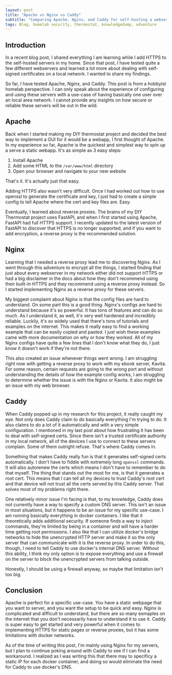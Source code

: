 ```yaml
---
layout: post
title: "Apache vs Nginx vs Caddy"
subtitle: "Comparing Apache, Nginx, and Caddy for self-hosting a webserver over a local network"
tags: Blog, homelab security, thermostat, knowledgedump, adventure
---
```


## Introduction

In a recent blog post, I shared everything I am learning while I add HTTPS to the self-hosted servers in my home. Since that post, I have tested quite a few different webservers and learned a lot more about dealing with self-signed certificates on a local network. I wanted to share my findings.

So far, I have tested Apache, Nginx, and Caddy. This post is from a hobbyist homelab perspective. I can only speak about the experience of configuring and using these servers with a use-case of having basically one user over an local area network. I cannot provide any insights on how secure or reliable these servers will be out in the wild.

## Apache

Back when I started making my DIY thermostat project and decided the best way to implement a GUI for it would be a webapp, I first thought of Apache. In my experience so far, Apache is the quickest and simplest way to spin up a serve a static webapp. It's as simple as 3 easy steps:
1. Install Apache
2. Add some HTML to the `/var/www/html` directory
3. Open your browser and navigate to your new website

That's it. It's actually just that easy.

Adding HTTPS also wasn't very difficult. Once I had worked out how to use openssl to generate the certificate and key, I just had to create a simple config to tell Apache where the cert and key files are. Easy.

Eventually, I learned about reverse proxies. The brains of my DIY Thermostat project uses FastAPI, and when I first started using Apache, FastAPI had full HTTPS support. I recently updated to the latest version of FastAPI to discover that HTTPS is no longer supported, and if you want to add encryption, a reverse proxy is the recommended solution.

## Nginx

Learning that I needed a reverse proxy lead me to discovering Nginx. As I went through this adventure to encrypt all the things, I started finding that just about every webserver in my network either did not support HTTPS or had a big disclaimer in the docs about how they don't recommend using their built-in HTTPS and they recommend using a reverse proxy instead. So I started implementing Nginx as a reverse proxy for these servers.

My biggest complaint about Nginx is that the config files are hard to understand. On some part this is a good thing. Nginx's configs are hard to understand because it's so powerful. It has tons of features and can do so much. As I understand it, as well, it's very well hardened and incredibly reliable. Luckily, it's so widely used that there's tons of tutorials and examples on the internet. This makes it really easy to find a working example that can be easily copied and pasted. I just wish these examples came with more documentation on why or how they worked. All of my Nginx configs have quite a few lines that I don't know what they do, I just know it doesn't work if they're not there.

This also created an issue whenever things went wrong. I am struggling right now with getting a reverse proxy to work with my ebook server, Kavita. For some reason, certain requests are going to the wrong port and without understanding the details of how the example config works, I am struggling to determine whether the issue is with the Nginx or Kavita. It also might be an issue with my web browser.

## Caddy

When Caddy popped up in my research for this project, it really caught my eye. Not only does Caddy claim to do basically everything I'm trying to do. It also claims to do a lot of it automatically and with a very simple configuration. I mentioned in my last post about how frustrating it has been to deal with self-signed certs. Since there isn't a trusted certificate authority in my local network, all of the devices I use to connect to these servers complain. Some of them outright refuse. That's where Caddy comes in.

Something that makes Caddy really fun is that it generates self-signed certs automatically. I don't have to fiddle with extremely long `openssl` commands. It will also autorenew the certs which means I don't have to remember to do that myself. The thing that stands out the most for me, is that it generates a root cert. This means that I can tell all my devices to trust Caddy's root cert and that device will not trust all the certs served by this Caddy server. That solves most of my problems right there.

One relatively minor issue I'm facing is that, to my knowledge, Caddy does not currently have a way to specify a custom DNS server. This isn't an issue in most situations, but it happens to be an issue for my specific use-case. I am running basically everything in docker containers. I like that it theoretically adds additional security. If someone finds a way to inject commands, they're limited by being in a container and will have a harder time getting root permissions. I also like that I can utilize docker's bridge networks to hide the unencrypted HTTP server and make it so the only server that can communicate with it is the reverse proxy. In order to do this, though, I need to tell Caddy to use docker's internal DNS server. Without this ability, I think my only option is to expose everything and use a firewall on the server to block the unencrypted servers from talking outside.

Honestly, I should be using a firewall anyway, so maybe that limitation isn't too big.

## Conclusion

Apache is perfect for a specific use-case. You have a static webpage that you want to server, and you want the setup to be quick and easy. Nginx is complicated and difficult to understand, but there are so many exmaples on the internet that you don't necessarily have to understand it to use it. Caddy is super easy to get started and very powerful when it comes to implementing HTTPS for static pages or reverse proxies, but it has some limitations with docker networks.

As of the time of writing this post, I'm mainly using Nginx for my servers, but I plan to continue poking around with Caddy to see if I can find a workaround. I realized as I was writing this that there may to specificy a static IP for each docker container, and doing so would eliminate the need for Caddy to use docker's DNS.
